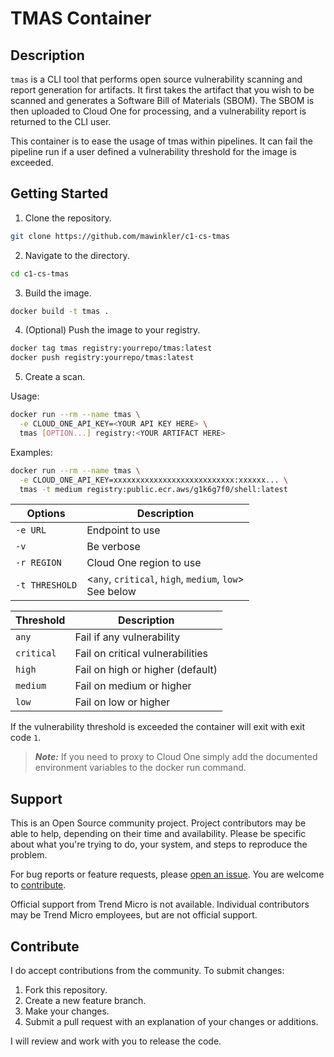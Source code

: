 # TMAS Container

## Description

`tmas` is a CLI tool that performs open source vulnerability scanning and report generation for artifacts. It first takes the artifact that you wish to be scanned and generates a Software Bill of Materials (SBOM). The SBOM is then uploaded to Cloud One for processing, and a vulnerability report is returned to the CLI user.

This container is to ease the usage of tmas within pipelines. It can fail the pipeline run if a user defined a vulnerability threshold for the image is exceeded.

## Getting Started

1. Clone the repository.

```sh
git clone https://github.com/mawinkler/c1-cs-tmas
```

2. Navigate to the directory.

```sh
cd c1-cs-tmas
```

3. Build the image.

```sh
docker build -t tmas .
```

4. (Optional) Push the image to your registry.

```sh
docker tag tmas registry:yourrepo/tmas:latest
docker push registry:yourrepo/tmas:latest
```

5. Create a scan.

Usage:

```sh
docker run --rm --name tmas \
  -e CLOUD_ONE_API_KEY=<YOUR API KEY HERE> \
  tmas [OPTION...] registry:<YOUR ARTIFACT HERE>
```

Examples:

```sh
docker run --rm --name tmas \
  -e CLOUD_ONE_API_KEY=xxxxxxxxxxxxxxxxxxxxxxxxxxx:xxxxxx... \
  tmas -t medium registry:public.ecr.aws/g1k6g7f0/shell:latest
```

Options        | Description
-------------- | ---------------------------
`-e URL`       | Endpoint to use
`-v`           | Be verbose
`-r REGION`    | Cloud One region to use
`-t THRESHOLD` | <`any`, `critical`, `high`, `medium`, `low`><br>See below

Threshold   | Description
----------- | --------------------------------
`any`       | Fail if any vulnerability
`critical`  | Fail on critical vulnerabilities
`high`      | Fail on high or higher (default)
`medium`    | Fail on medium or higher
`low`       | Fail on low or higher

If the vulnerability threshold is exceeded the container will exit with exit code `1`.

> ***Note:*** If you need to proxy to Cloud One simply add the documented environment variables to the docker run command.

## Support

This is an Open Source community project. Project contributors may be able to help, depending on their time and availability. Please be specific about what you're trying to do, your system, and steps to reproduce the problem.

For bug reports or feature requests, please [open an issue](../../issues). You are welcome to [contribute](#contribute).

Official support from Trend Micro is not available. Individual contributors may be Trend Micro employees, but are not official support.

## Contribute

I do accept contributions from the community. To submit changes:

1. Fork this repository.
1. Create a new feature branch.
1. Make your changes.
1. Submit a pull request with an explanation of your changes or additions.

I will review and work with you to release the code.

